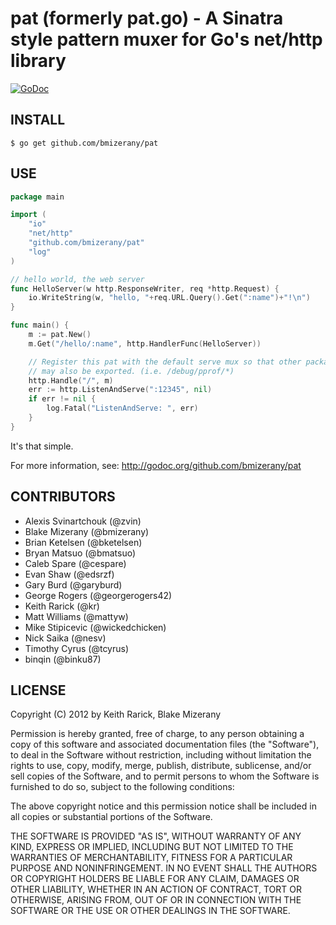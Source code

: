 # pat (formerly pat.go) - A Sinatra style pattern muxer for Go's net/http library

[![GoDoc](https://godoc.org/github.com/bmizerany/pat?status.svg)](https://godoc.org/github.com/bmizerany/pat) 

## INSTALL

	$ go get github.com/bmizerany/pat

## USE

```go
package main

import (
	"io"
	"net/http"
	"github.com/bmizerany/pat"
	"log"
)

// hello world, the web server
func HelloServer(w http.ResponseWriter, req *http.Request) {
	io.WriteString(w, "hello, "+req.URL.Query().Get(":name")+"!\n")
}

func main() {
	m := pat.New()
	m.Get("/hello/:name", http.HandlerFunc(HelloServer))

	// Register this pat with the default serve mux so that other packages
	// may also be exported. (i.e. /debug/pprof/*)
	http.Handle("/", m)
	err := http.ListenAndServe(":12345", nil)
	if err != nil {
		log.Fatal("ListenAndServe: ", err)
	}
}
```

It's that simple.

For more information, see:
http://godoc.org/github.com/bmizerany/pat

## CONTRIBUTORS

* Alexis Svinartchouk (@zvin)
* Blake Mizerany (@bmizerany)
* Brian Ketelsen (@bketelsen)
* Bryan Matsuo (@bmatsuo)
* Caleb Spare (@cespare)
* Evan Shaw (@edsrzf)
* Gary Burd (@garyburd)
* George Rogers (@georgerogers42)
* Keith Rarick (@kr)
* Matt Williams (@mattyw)
* Mike Stipicevic (@wickedchicken)
* Nick Saika (@nesv)
* Timothy Cyrus (@tcyrus)
* binqin (@binku87)

## LICENSE

Copyright (C) 2012 by Keith Rarick, Blake Mizerany

Permission is hereby granted, free of charge, to any person obtaining a copy
of this software and associated documentation files (the "Software"), to deal
in the Software without restriction, including without limitation the rights
to use, copy, modify, merge, publish, distribute, sublicense, and/or sell
copies of the Software, and to permit persons to whom the Software is
furnished to do so, subject to the following conditions:

The above copyright notice and this permission notice shall be included in
all copies or substantial portions of the Software.

THE SOFTWARE IS PROVIDED "AS IS", WITHOUT WARRANTY OF ANY KIND, EXPRESS OR
IMPLIED, INCLUDING BUT NOT LIMITED TO THE WARRANTIES OF MERCHANTABILITY,
FITNESS FOR A PARTICULAR PURPOSE AND NONINFRINGEMENT. IN NO EVENT SHALL THE
AUTHORS OR COPYRIGHT HOLDERS BE LIABLE FOR ANY CLAIM, DAMAGES OR OTHER
LIABILITY, WHETHER IN AN ACTION OF CONTRACT, TORT OR OTHERWISE, ARISING FROM,
OUT OF OR IN CONNECTION WITH THE SOFTWARE OR THE USE OR OTHER DEALINGS IN
THE SOFTWARE.
